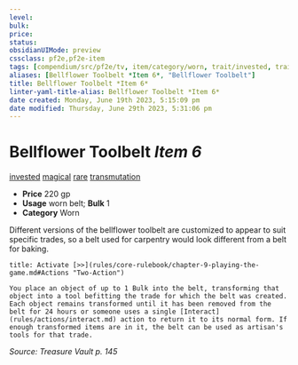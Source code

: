 ```yaml
---
level:
bulk:
price:
status:
obsidianUIMode: preview
cssclass: pf2e,pf2e-item
tags: [compendium/src/pf2e/tv, item/category/worn, trait/invested, trait/magical, trait/rare, trait/transmutation]
aliases: [Bellflower Toolbelt *Item 6*, "Bellflower Toolbelt"]
title: Bellflower Toolbelt *Item 6*
linter-yaml-title-alias: Bellflower Toolbelt *Item 6*
date created: Monday, June 19th 2023, 5:15:09 pm
date modified: Thursday, June 29th 2023, 5:31:06 pm
---
```


# Bellflower Toolbelt *Item 6*

[invested](rules/traits/invested.md) [magical](rules/traits/magical.md) [rare](rules/traits/rare.md) [transmutation](rules/traits/transmutation.md)  

- **Price** 220 gp
- **Usage** worn belt; **Bulk** 1
- **Category** Worn

Different versions of the bellflower toolbelt are customized to appear to suit specific trades, so a belt used for carpentry would look different from a belt for baking.

```ad-embed-ability
title: Activate [>>](rules/core-rulebook/chapter-9-playing-the-game.md#Actions "Two-Action")

You place an object of up to 1 Bulk into the belt, transforming that object into a tool befitting the trade for which the belt was created. Each object remains transformed until it has been removed from the belt for 24 hours or someone uses a single [Interact](rules/actions/interact.md) action to return it to its normal form. If enough transformed items are in it, the belt can be used as artisan's tools for that trade.
```

*Source: Treasure Vault p. 145*
